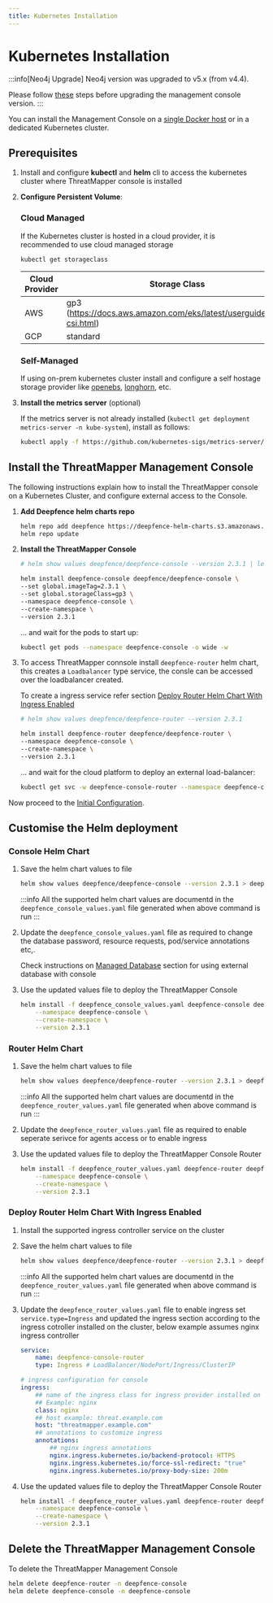 ```yaml
---
title: Kubernetes Installation
---
```


# Kubernetes Installation

:::info[Neo4j Upgrade]
Neo4j version was upgraded to v5.x (from v4.4).

Please follow [these](upgrade-from-v2.1.md) steps before upgrading the management console version.
:::

You can install the Management Console on a [single Docker host](docker) or in a dedicated Kubernetes cluster.


## Prerequisites

1. Install and configure **kubectl** and **helm** cli to access the kubernetes cluster where ThreatMapper console is installed

2. **Configure Persistent Volume**:

   ### Cloud Managed

   If the Kubernetes cluster is hosted in a cloud provider, it is recommended to use cloud managed storage
    ```
    kubectl get storageclass
    ```
   | Cloud Provider | Storage Class                                                       |
   |----------------|---------------------------------------------------------------------|
   | AWS            | gp3 (https://docs.aws.amazon.com/eks/latest/userguide/ebs-csi.html) |
   | GCP            | standard                                                            |

   ### Self-Managed

   If using on-prem kubernetes cluster install and configure a self hostage storage provider like [openebs](https://openebs.io/docs/quickstart-guide/installation), [longhorn](https://longhorn.io/docs/1.6.2/deploy/install/), etc.

3. **Install the metrics server** (optional)

   If the metrics server is not already installed (```kubectl get deployment metrics-server -n kube-system```), install as follows:

    ```bash
    kubectl apply -f https://github.com/kubernetes-sigs/metrics-server/releases/latest/download/components.yaml
    ```

## Install the ThreatMapper Management Console

The following instructions explain how to install the ThreatMapper console on a Kubernetes Cluster, and configure external access to the Console.


1. **Add Deepfence helm charts repo**

    ```bash 
    helm repo add deepfence https://deepfence-helm-charts.s3.amazonaws.com/threatmapper
    helm repo update
    ```

2. **Install the ThreatMapper Console**

    ```bash
    # helm show values deepfence/deepfence-console --version 2.3.1 | less

    helm install deepfence-console deepfence/deepfence-console \
    --set global.imageTag=2.3.1 \
    --set global.storageClass=gp3 \
    --namespace deepfence-console \
    --create-namespace \
    --version 2.3.1
    ```

   ... and wait for the pods to start up:

    ```bash
    kubectl get pods --namespace deepfence-console -o wide -w
    ```

3. To access ThreatMapper connsole install ```deepfence-router``` helm chart, this creates a `Loadbalancer` type service, the consle can be accessed over the loadbalancer created.

    To create a ingress service refer section [Deploy Router Helm Chart With Ingress Enabled](#deploy-router-helm-chart-with-ingress-enabled)

    ```bash
    # helm show values deepfence/deepfence-router --version 2.3.1
   
    helm install deepfence-router deepfence/deepfence-router \
    --namespace deepfence-console \
    --create-namespace \
    --version 2.3.1
    ```

   ... and wait for the cloud platform to deploy an external load-balancer:

    ```bash
    kubectl get svc -w deepfence-console-router --namespace deepfence-console
    ```

Now proceed to the [Initial Configuration](initial-configuration).

## Customise the Helm deployment

### Console Helm Chart

1. Save the helm chart values to file 

    ```bash
    helm show values deepfence/deepfence-console --version 2.3.1 > deepfence_console_values.yaml
    ```

    :::info
    All the supported helm chart values are documentd in the `deepfence_console_values.yaml` file generated when above command is run 
    :::

2. Update the `deepfence_console_values.yaml` file as required to change the database password, resource requests, pod/service annotations etc,.
    
    Check instructions on [Managed Database](managed-database) section for using external database with console

3. Use the updated values file to deploy the ThreatMapper Console

    ```bash
    helm install -f deepfence_console_values.yaml deepfence-console deepfence/deepfence-console \
        --namespace deepfence-console \
        --create-namespace \
        --version 2.3.1
    ```

### Router Helm Chart


1. Save the helm chart values to file

    ```bash
    helm show values deepfence/deepfence-router --version 2.3.1 > deepfence_router_values.yaml
    ```

    :::info
    All the supported helm chart values are documentd in the `deepfence_router_values.yaml` file generated when above command is run 
    :::

2. Update the `deepfence_router_values.yaml` file as required to enable seperate serivce for agents access or to enable ingress

3. Use the updated values file to deploy the ThreatMapper Console Router

    ```bash
    helm install -f deepfence_router_values.yaml deepfence-router deepfence/deepfence-router \
        --namespace deepfence-console \
        --create-namespace \
        --version 2.3.1
    ```

### Deploy Router Helm Chart With Ingress Enabled

1. Install the supported ingress controller service on the cluster 

2. Save the helm chart values to file

    ```bash
    helm show values deepfence/deepfence-router --version 2.3.1 > deepfence_router_values.yaml
    ```

    :::info
    All the supported helm chart values are documentd in the `deepfence_router_values.yaml` file generated when above command is run 
    :::

3. Update the `deepfence_router_values.yaml` file to enable ingress set `service.type=Ingress` and updated the ingress section according to the ingress cotroller installed on the cluster, below example assumes nginx ingress controller

    ```yaml
    service:
        name: deepfence-console-router
        type: Ingress # LoadBalancer/NodePort/Ingress/ClusterIP

    # ingress configuration for console
    ingress:
        ## name of the ingress class for ingress provider installed on the cluster, cannot be empty
        ## Example: nginx
        class: nginx
        ## host example: threat.example.com
        host: "threatmapper.example.com"
        ## annotations to customize ingress
        annotations:
            ## nginx ingress annotations
            nginx.ingress.kubernetes.io/backend-protocol: HTTPS
            nginx.ingress.kubernetes.io/force-ssl-redirect: "true"
            nginx.ingress.kubernetes.io/proxy-body-size: 200m
    ```

3. Use the updated values file to deploy the ThreatMapper Console Router

    ```bash
    helm install -f deepfence_router_values.yaml deepfence-router deepfence/deepfence-router \
        --namespace deepfence-console \
        --create-namespace \
        --version 2.3.1
    ```

## Delete the ThreatMapper Management Console

To delete the ThreatMapper Management Console

   ```bash
   helm delete deepfence-router -n deepfence-console
   helm delete deepfence-console -n deepfence-console
   ```
